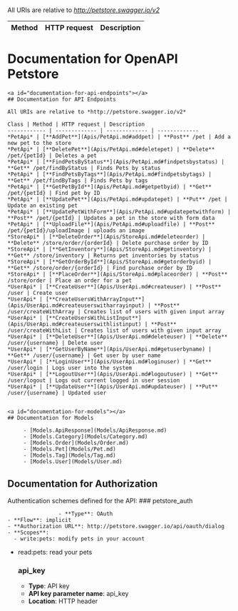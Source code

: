 # 

All URIs are relative to *http://petstore.swagger.io/v2*

Method | HTTP request | Description
------------- | ------------- | -------------



# Documentation for OpenAPI Petstore

    <a id="documentation-for-api-endpoints"></a>
    ## Documentation for API Endpoints

    All URIs are relative to *http://petstore.swagger.io/v2*

    Class | Method | HTTP request | Description
    ------------ | ------------- | ------------- | -------------
    *PetApi* | [**AddPet**](Apis/PetApi.md#addpet) | **Post** /pet | Add a new pet to the store
    *PetApi* | [**DeletePet**](Apis/PetApi.md#deletepet) | **Delete** /pet/{petId} | Deletes a pet
    *PetApi* | [**FindPetsByStatus**](Apis/PetApi.md#findpetsbystatus) | **Get** /pet/findByStatus | Finds Pets by status
    *PetApi* | [**FindPetsByTags**](Apis/PetApi.md#findpetsbytags) | **Get** /pet/findByTags | Finds Pets by tags
    *PetApi* | [**GetPetById**](Apis/PetApi.md#getpetbyid) | **Get** /pet/{petId} | Find pet by ID
    *PetApi* | [**UpdatePet**](Apis/PetApi.md#updatepet) | **Put** /pet | Update an existing pet
    *PetApi* | [**UpdatePetWithForm**](Apis/PetApi.md#updatepetwithform) | **Post** /pet/{petId} | Updates a pet in the store with form data
    *PetApi* | [**UploadFile**](Apis/PetApi.md#uploadfile) | **Post** /pet/{petId}/uploadImage | uploads an image
    *StoreApi* | [**DeleteOrder**](Apis/StoreApi.md#deleteorder) | **Delete** /store/order/{orderId} | Delete purchase order by ID
    *StoreApi* | [**GetInventory**](Apis/StoreApi.md#getinventory) | **Get** /store/inventory | Returns pet inventories by status
    *StoreApi* | [**GetOrderById**](Apis/StoreApi.md#getorderbyid) | **Get** /store/order/{orderId} | Find purchase order by ID
    *StoreApi* | [**PlaceOrder**](Apis/StoreApi.md#placeorder) | **Post** /store/order | Place an order for a pet
    *UserApi* | [**CreateUser**](Apis/UserApi.md#createuser) | **Post** /user | Create user
    *UserApi* | [**CreateUsersWithArrayInput**](Apis/UserApi.md#createuserswitharrayinput) | **Post** /user/createWithArray | Creates list of users with given input array
    *UserApi* | [**CreateUsersWithListInput**](Apis/UserApi.md#createuserswithlistinput) | **Post** /user/createWithList | Creates list of users with given input array
    *UserApi* | [**DeleteUser**](Apis/UserApi.md#deleteuser) | **Delete** /user/{username} | Delete user
    *UserApi* | [**GetUserByName**](Apis/UserApi.md#getuserbyname) | **Get** /user/{username} | Get user by user name
    *UserApi* | [**LoginUser**](Apis/UserApi.md#loginuser) | **Get** /user/login | Logs user into the system
    *UserApi* | [**LogoutUser**](Apis/UserApi.md#logoutuser) | **Get** /user/logout | Logs out current logged in user session
    *UserApi* | [**UpdateUser**](Apis/UserApi.md#updateuser) | **Put** /user/{username} | Updated user
    

    <a id="documentation-for-models"></a>
    ## Documentation for Models

         - [Models.ApiResponse](Models/ApiResponse.md)
         - [Models.Category](Models/Category.md)
         - [Models.Order](Models/Order.md)
         - [Models.Pet](Models/Pet.md)
         - [Models.Tag](Models/Tag.md)
         - [Models.User](Models/User.md)
        

<a id="documentation-for-authorization"></a>
## Documentation for Authorization


Authentication schemes defined for the API:
    <a id="petstore_auth"></a>
    ### petstore_auth

                    - **Type**: OAuth
    - **Flow**: implicit
    - **Authorization URL**: http://petstore.swagger.io/api/oauth/dialog
    - **Scopes**: 
      - write:pets: modify pets in your account
  - read:pets: read your pets
    
    <a id="api_key"></a>
    ### api_key

    - **Type**: API key
    - **API key parameter name**: api_key
    - **Location**: HTTP header
                    
